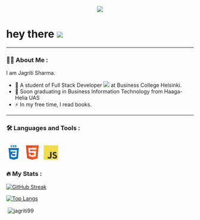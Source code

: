
<div id="header" align="center">
  <img src="https://media.giphy.com/media/gi84IkFRzwube/giphy.gif" width="100"/>
  
</div>
<h1>
  hey there
  <img src="https://media.giphy.com/media/hvRJCLFzcasrR4ia7z/giphy.gif" width="30px"/>
</h1>

---

### :woman_technologist: About Me :
I am Jagriti Sharma.
- :seedling: A student of Full Stack Developer <img src="https://media.giphy.com/media/WUlplcMpOCEmTGBtBW/giphy.gif" width="30"> at Business College Helsinki.
- :seedling: Soon graduating in Business Information Technology from Haaga-Helia UAS 
- :zap: In my free time, I read books.

---
### :hammer_and_wrench: Languages and Tools :
<img src="https://github.com/devicons/devicon/blob/master/icons/css3/css3-plain-wordmark.svg"  title="CSS3" alt="CSS" width="40" height="40"/>&nbsp;
<img src="https://github.com/devicons/devicon/blob/master/icons/html5/html5-original.svg" title="HTML5" alt="HTML" width="40" height="40"/>&nbsp;
<img src="https://github.com/devicons/devicon/blob/master/icons/javascript/javascript-original.svg" title="JavaScript" alt="JavaScript" width="40" height="40"/>&nbsp;  
  ---
### :fire: My Stats :
[![GitHub Streak](http://github-readme-streak-stats.herokuapp.com?user=jagriti99)](https://git.io/streak-stats)

[![Top Langs](https://github-readme-stats.vercel.app/api/top-langs/?username=jagriti99&layout=compact&theme=vision-friendly-dark)](https://github.com/jagriti99/github-readme-stats)

<p>&nbsp;<img align="center" src="https://github-readme-stats.vercel.app/api?username=jagriti99&show_icons=true&theme=nightowl" alt="jagriti99" /></p>






  
